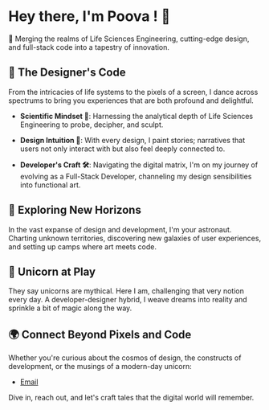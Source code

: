 # Hey there, I'm Poova ! 🚀

🌱 Merging the realms of Life Sciences Engineering, cutting-edge design, and full-stack code into a tapestry of innovation.

## 🎨 The Designer's Code

From the intricacies of life systems to the pixels of a screen, I dance across spectrums to bring you experiences that are both profound and delightful. 

- **Scientific Mindset 🧪**: Harnessing the analytical depth of Life Sciences Engineering to probe, decipher, and sculpt.
  
- **Design Intuition 🎨**: With every design, I paint stories; narratives that users not only interact with but also feel deeply connected to.

- **Developer's Craft 🛠**: Navigating the digital matrix, I'm on my journey of evolving as a Full-Stack Developer, channeling my design sensibilities into functional art.

## 🌌 Exploring New Horizons

In the vast expanse of design and development, I'm your astronaut. Charting unknown territories, discovering new galaxies of user experiences, and setting up camps where art meets code.

## 🦄 Unicorn at Play

They say unicorns are mythical. Here I am, challenging that very notion every day. A developer-designer hybrid, I weave dreams into reality and sprinkle a bit of magic along the way.

## 🌍 Connect Beyond Pixels and Code

Whether you're curious about the cosmos of design, the constructs of development, or the musings of a modern-day unicorn:

- [Email](poovasokan@gmail.com)

Dive in, reach out, and let's craft tales that the digital world will remember.



<!---
POOVASOKAN/POOVASOKAN is a ✨ special ✨ repository because its `README.md` (this file) appears on your GitHub profile.
You can click the Preview link to take a look at your changes.
--->
